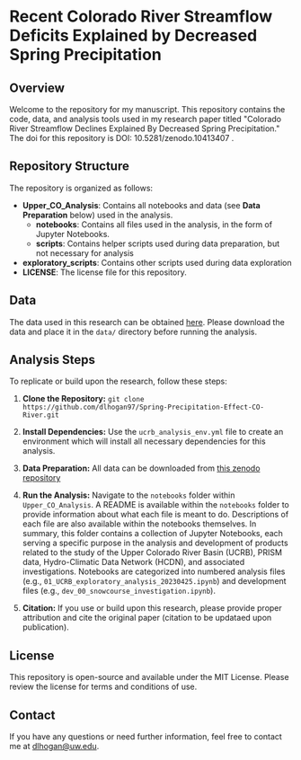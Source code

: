 # Recent Colorado River Streamflow Deficits Explained by Decreased Spring Precipitation

## Overview

Welcome to the repository for my manuscript. This repository contains the code, data, and analysis tools used in my research paper titled "Colorado River Streamflow Declines Explained By Decreased Spring Precipitation." The doi for this repository is DOI: 10.5281/zenodo.10413407 . 

## Repository Structure

The repository is organized as follows:

- **Upper_CO_Analysis**: Contains all notebooks and data (see **Data Preparation** below) used in the analysis.
    - **notebooks**: Contains all files used in the analysis, in the form of Jupyter Notebooks.
    - **scripts**: Contains helper scripts used during data preparation, but not necessary for analysis
- **exploratory_scripts**: Contains other scripts used during data exploration
- **LICENSE**: The license file for this repository.

## Data

The data used in this research can be obtained [here](10.5281/zenodo.10056373). Please download the data and place it in the `data/` directory before running the analysis.

## Analysis Steps

To replicate or build upon the research, follow these steps:

1. **Clone the Repository:**
`git clone https://github.com/dlhogan97/Spring-Precipitation-Effect-CO-River.git`

2. **Install Dependencies:**
Use the `ucrb_analysis_env.yml` file to create an environment which will install all necessary dependencies for this analysis.

3. **Data Preparation:**
All data can be downloaded from [this zenodo repository](10.5281/zenodo.10056373)

4. **Run the Analysis:**
Navigate to the `notebooks` folder within `Upper_CO_Analysis`. A README is available within the `notebooks` folder to provide information about what each file is meant to do. Descriptions of each file are also available within the notebooks themselves. In summary, this folder contains a collection of Jupyter Notebooks, each serving a specific purpose in the analysis and development of products related to the study of the Upper Colorado River Basin (UCRB), PRISM data, Hydro-Climatic Data Network (HCDN), and associated investigations. Notebooks are categorized into numbered analysis files (e.g., `01_UCRB_exploratory_analysis_20230425.ipynb`) and development files (e.g., `dev_00_snowcourse_investigation.ipynb`).


5. **Citation:**
If you use or build upon this research, please provide proper attribution and cite the original paper (citation to be updataed upon publication).

## License

This repository is open-source and available under the MIT License. Please review the license for terms and conditions of use.

## Contact

If you have any questions or need further information, feel free to contact me at dlhogan@uw.edu.

